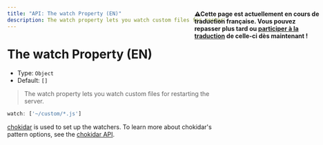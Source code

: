 ```yaml
---
title: "API: The watch Property (EN)"
description: The watch property lets you watch custom files for restarting the server.
---
```


# The watch Property (EN)

- Type: `Object`
- Default: `[]`

> The watch property lets you watch custom files for restarting the server.

```js
watch: ['~/custom/*.js']
```

[chokidar](https://github.com/paulmillr/chokidar) is used to set up the watchers. To learn more about chokidar's pattern options, see the [chokidar API](https://github.com/paulmillr/chokidar#api).

<p style="width: 294px;position: fixed; top : 64px; right: 4px;" class="Alert Alert--orange"><strong>⚠Cette page est actuellement en cours de traduction française. Vous pouvez repasser plus tard ou <a href="https://github.com/vuejs-fr/nuxt" target="_blank">participer à la traduction</a> de celle-ci dès maintenant !</strong></p>
